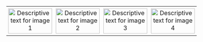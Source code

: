 <table style="width: 100%; border-collapse: collapse;">
  <tr>
    <td style="width: 25%; padding: 5px; text-align: center; vertical-align: top;">
      <img src="https://github.com/user-attachments/assets/d8d06b44-4561-4d31-94bf-66374cf34310" alt="Descriptive text for image 1" style="width: 100%; max-width: 180px; height: 7vw; max-height: 180px; object-fit: cover; display: block; margin-left: auto; margin-right: auto;"/>
    </td>
    <td style="width: 25%; padding: 5px; text-align: center; vertical-align: top;">
      <img src="https://github.com/user-attachments/assets/b41d5ef0-8e01-45fa-a2cc-9f91698b29db" alt="Descriptive text for image 2" style="width: 100%; max-width: 180px; height: 7vw; max-height: 180px; object-fit: cover; display: block; margin-left: auto; margin-right: auto;"/>
    </td>
    <td style="width: 25%; padding: 5px; text-align: center; vertical-align: top;">
      <img src="https://github.com/user-attachments/assets/5549242b-f963-43de-9373-520a317fce17" alt="Descriptive text for image 3" style="width: 100%; max-width: 180px; height: 7vw; max-height: 180px; object-fit: cover; display: block; margin-left: auto; margin-right: auto;"/>
    </td>
    <td style="width: 25%; padding: 5px; text-align: center; vertical-align: top;">
      <img src="https://github.com/user-attachments/assets/a558db74-741b-426b-8444-2feaed3ea2f7" alt="Descriptive text for image 4" style="width: 100%; max-width: 180px; height: 7vw; max-height: 180px; object-fit: cover; display: block; margin-left: auto; margin-right: auto;" />
    </td>
  </tr>
</table>










